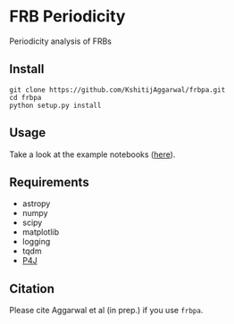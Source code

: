 # FRB Periodicity

Periodicity analysis of FRBs

Install
---
    git clone https://github.com/KshitijAggarwal/frbpa.git
    cd frbpa
    python setup.py install

Usage
---
Take a look at the example notebooks ([here](https://github.com/KshitijAggarwal/frbpa/tree/master/examples)).

Requirements
---
* astropy
* numpy
* scipy
* matplotlib
* logging
* tqdm
* [P4J](https://github.com/phuijse/P4J)
 
Citation
---
Please cite Aggarwal et al (in prep.) if you use `frbpa`.

